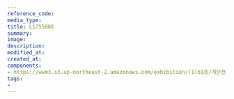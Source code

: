 ```yaml
---
reference_code:
media_type:
title: L1755086
summary:
image:
description:
modified_at:
created_at:
components:
- https://wwm3.s3.ap-northeast-2.amazonaws.com/exhibition/(1)b1층/계단전시(호소의벽)/L1755086.jpg
tags:
-
---
```


